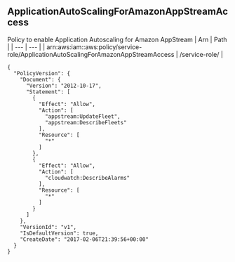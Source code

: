 
## ApplicationAutoScalingForAmazonAppStreamAccess
Policy to enable Application Autoscaling for Amazon AppStream
| Arn | Path |
| --- | --- |
| arn:aws:iam::aws:policy/service-role/ApplicationAutoScalingForAmazonAppStreamAccess | /service-role/ |
```
{
  "PolicyVersion": {
    "Document": {
      "Version": "2012-10-17",
      "Statement": [
        {
          "Effect": "Allow",
          "Action": [
            "appstream:UpdateFleet",
            "appstream:DescribeFleets"
          ],
          "Resource": [
            "*"
          ]
        },
        {
          "Effect": "Allow",
          "Action": [
            "cloudwatch:DescribeAlarms"
          ],
          "Resource": [
            "*"
          ]
        }
      ]
    },
    "VersionId": "v1",
    "IsDefaultVersion": true,
    "CreateDate": "2017-02-06T21:39:56+00:00"
  }
}
```
